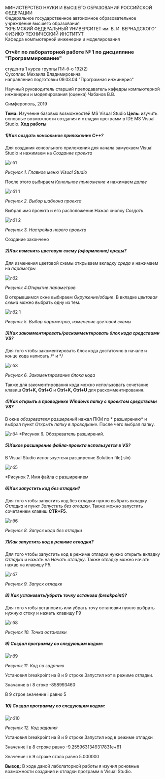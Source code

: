 МИНИСТЕРСТВО НАУКИ  И ВЫСШЕГО ОБРАЗОВАНИЯ РОССИЙСКОЙ ФЕДЕРАЦИИ  
Федеральное государственное автономное образовательное учреждение высшего образования  
"КРЫМСКИЙ ФЕДЕРАЛЬНЫЙ УНИВЕРСИТЕТ им. В. И. ВЕРНАДСКОГО"  
ФИЗИКО-ТЕХНИЧЕСКИЙ ИНСТИТУТ  
Кафедра компьютерной инженерии и моделирования
### Отчёт по лабораторной работе № 1 по дисциплине "Программирование"

студента 1 курса группы ПИ-б-о 192(2)  
Сухоплес Михаила Владимировича  
направления подготовки 09.03.04 "Програмная инжинерия"  

Научный руководитель старший преподаватель кафедры компьютерной инженерии и моделирования
(оценка)
Чабанов В.В.

Симферополь, 2019

**Тема:** Изучение базовых возможностей MS Visual Studio
**Цель:** изучить основные возможности создания и отладки программ в IDE MS Visual Studio.
**Ход работы**
##### 1)Как создать консольное приложение С++?
  Для создания консольного приложения для начала замускаем Visual Studio и нажимаем на *Создание проекта*
  
  ![лб1](https://user-images.githubusercontent.com/55508481/73283303-f7537b80-4203-11ea-8253-ae59eb7bcaa1.PNG) 
  
  *Рисунок 1. Главное меню Visual Studio*
  
  После этого выбираем *Конольное приложение* и нажимаем *далее*
  
  ![лб1 1](https://user-images.githubusercontent.com/55508481/73283966-ea835780-4204-11ea-96fa-80268661218b.PNG)

  *Рисунок 2. Выбор шаблона проекта*
  
  Выбрал имя проекта и его расположение.Нажал кнопку *Создать*
  
  ![лб1 2](https://user-images.githubusercontent.com/55508481/73284027-0555cc00-4205-11ea-8963-4f3e2016eb96.PNG)

  
  *Рисунок 3. Настройка нового проекта*
  
  Создание закончено
#####  2)Как изменить цветовую схему (оформление) среды?
Для изменения цветовой схемы открываем вкладку *среда* и нажимаем на *параметры*

![лб2](https://user-images.githubusercontent.com/55508481/73284213-49e16780-4205-11ea-9e95-c1e97810c98d.PNG)


 *Рисунок 4.Открытие параметров*
 
 В открывшимся окне выбираем *Окружение/общие*. В вкладке *цвктовая схема* можно выбрать одну из тем.
 
![лб2 1](https://user-images.githubusercontent.com/55508481/73284275-61205500-4205-11ea-93b8-ffbb99ad2f3f.PNG)
 
 *Рисунок 5. Выбор параметров, изменение цветовой схемы*
 ##### 3)Как закомментировать/раскомментировать блок кода средствами VS?
 Для того чтобы закоментировать блок кода достаточно в начале и конце кода написать /* и */
 
![лб3](https://user-images.githubusercontent.com/55508481/73284465-aa70a480-4205-11ea-8f82-761c93e096e8.PNG)

*Рисунок 6. Закоментирование блока кода*

Также для закоментирования кода можно использовать сочетание клавиш **Ctrl+K, Ctrl+C** и **Ctrl+K, Ctrl+U** для раскомментирования.
##### 4)Как открыть в проводнике Windows папку с проектом средствами VS?
В окне *обозревателя разшерений* нажал ПКМ по * разширению* и выбрал пункт *Открыть папку в проводкине*. После чего выбрал папку.

![лб4](https://user-images.githubusercontent.com/55508481/73284600-e0ae2400-4205-11ea-9c3b-a768453278ea.PNG)
*Рисунок 6. Обозреватель разширений. 

##### 5)Какое расширение файла-проекта используется в VS?
В Visual Studio используетсяя разширение Solution file(.sln)

![лб5](https://user-images.githubusercontent.com/55508481/73284837-34207200-4206-11ea-9921-f1bd619a14aa.PNG)

*Рисунок 7. Имя файла с разширением
##### 6)Как запустить код без отладки?
Для того чтобы запустить код без отладки нужно выбрать вкладку *Отладка* и пункт *Запустить без отладки*. Также можно запустить сочетанием клавиш **CTR+F5**.

![лб6](https://user-images.githubusercontent.com/55508481/73285282-d6d8f080-4206-11ea-9720-daa089ae46ba.PNG)


*Рисунок 8. Запуск кода без отладки*
##### 7)Как запустить код в режиме отладки?
Для того чтобы запустить код в режиме отладки нужно открыть вкладку *Отладка* и нажать на *Начать отладку*. Также отладку можно начать нажав на клавишу F5.

![лб7](https://user-images.githubusercontent.com/55508481/73285352-f243fb80-4206-11ea-94bf-856ced968779.PNG)


*Рисунок 9. Запуск отладки*
##### 8) Как установить/убрать точку останова (breakpoint)?
Для того чтобы установить или убрать точу остановки нужно выбрать нужную стоку и нажать клавишу F9

![лб8](https://user-images.githubusercontent.com/55508481/73285423-0ee03380-4207-11ea-8ba6-ab4d546f0249.PNG)

*Рисунок 10. Точка остановки*

##### 9) Создал программу со следующим кодом: 
![лб9](https://user-images.githubusercontent.com/55508481/73285657-654d7200-4207-11ea-9278-373b02683dba.PNG)



*Рисунок 11. Код по заданию*

Установил breakpoint на 8 и 9 строке.Запустил кот в режиме отладки.

Значание в i 8 стоке  -858993460

В 9 строе значение i равно 5

##### 10) Создал программу со следующим кодом:
![лб10](https://user-images.githubusercontent.com/55508481/73285818-a8a7e080-4207-11ea-8806-61ccb5e92a4e.PNG)

*Рисунок 12. Код задания*

Установил breakpoint на 8 и 9 строке.Запустил код в режиме отладки

Значение i в 8 строке равно  -9.2559631349317831e+61

Значение i в 9 строке стало равно 5.000000

**Вывод:** В ходе даной лаболаторной работы я изучил рсновные возможности создания и отладки программ в  Visual Studio.


